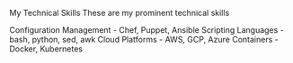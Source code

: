 My Technical Skills
These are my prominent technical skills

Configuration Management - Chef, Puppet, Ansible
Scripting Languages - bash, python, sed, awk
Cloud Platforms - AWS, GCP, Azure
Containers - Docker, Kubernetes
